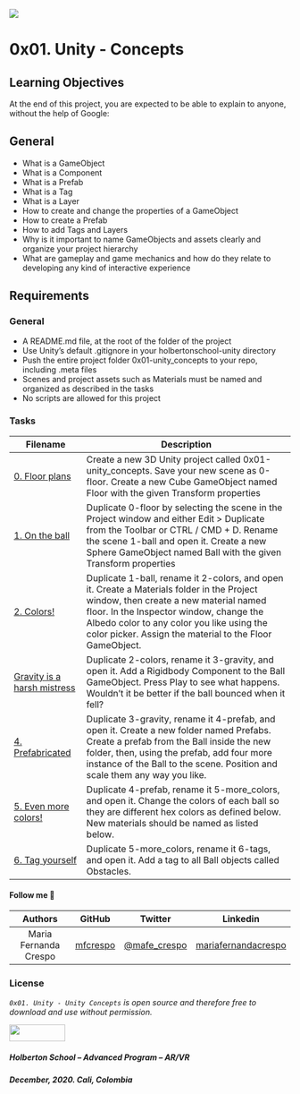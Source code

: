 ![](https://upload.wikimedia.org/wikipedia/commons/8/8a/Official_unity_logo.png)

# 0x01. Unity - Concepts

## Learning Objectives
At the end of this project, you are expected to be able to explain to anyone, without the help of Google:

## General
* What is a GameObject
* What is a Component
* What is a Prefab
* What is a Tag
* What is a Layer
* How to create and change the properties of a GameObject
* How to create a Prefab
* How to add Tags and Layers
* Why is it important to name GameObjects and assets clearly and organize your project hierarchy
* What are gameplay and game mechanics and how do they relate to developing any kind of interactive experience

## Requirements

### General
* A README.md file, at the root of the folder of the project
* Use Unity’s default .gitignore in your holbertonschool-unity directory
* Push the entire project folder 0x01-unity_concepts to your repo, including .meta files
* Scenes and project assets such as Materials must be named and organized as described in the tasks
* No scripts are allowed for this project 

### Tasks

| **Filename** | **Description** |
|---|---|
| [0. Floor plans ](./0-floor.unity/) | Create a new 3D Unity project called 0x01-unity_concepts. Save your new scene as 0-floor. Create a new Cube GameObject named Floor with the given Transform properties  |
| [1. On the ball ](./1-ball.unity/) | Duplicate 0-floor by selecting the scene in the Project window and either Edit > Duplicate from the Toolbar or CTRL / CMD + D. Rename the scene 1-ball and open it. Create a new Sphere GameObject named Ball with the given Transform properties  |
| [2. Colors! ](./ball.mat/) | Duplicate 1-ball, rename it 2-colors, and open it. Create a Materials folder in the Project window, then create a new material named floor. In the Inspector window, change the Albedo color to any color you like using the color picker. Assign the material to the Floor GameObject. |
| [Gravity is a harsh mistress ](./bounce/) | Duplicate 2-colors, rename it 3-gravity, and open it. Add a Rigidbody Component to the Ball GameObject. Press Play to see what happens. Wouldn’t it be better if the ball bounced when it fell? |
| [4. Prefabricated ](./Ball) | Duplicate 3-gravity, rename it 4-prefab, and open it. Create a new folder named Prefabs. Create a prefab from the Ball inside the new folder, then, using the prefab, add four more instance of the Ball to the scene. Position and scale them any way you like.  |
| [5. Even more colors! ](./ball-*/) | Duplicate 4-prefab, rename it 5-more_colors, and open it. Change the colors of each ball so they are different hex colors as defined below. New materials should be named as listed below.  |
| [6. Tag yourself ](./6-tags.unity/) | Duplicate 5-more_colors, rename it 6-tags, and open it. Add a tag to all Ball objects called Obstacles.  |

#### Follow me 💬

| Authors | GitHub | Twitter | Linkedin |
| :---: | :---: | :---: | :---: |
| Maria Fernanda Crespo | [mfcrespo](https://github.com/mfcrespo) | [@mafe_crespo](https://twitter.com/mafe_crespo) | [mariafernandacrespo](https://www.linkedin.com/in/mariafernandacrespo) |

### License
*`0x01. Unity - Unity Concepts` is open source and therefore free to download and use without permission.*

<a href="url"><img src="https://www.holbertonschool.com/holberton-logo.png" align="middle" width="100" height="30"></a>

##### Holberton School – Advanced Program – AR/VR
##### December, 2020. Cali, Colombia
